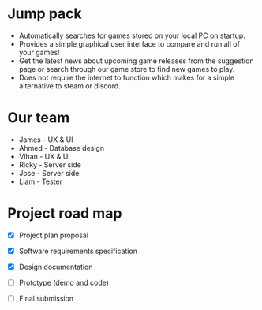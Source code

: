 # Jump pack
- Automatically searches for games stored on your local PC on startup.
- Provides a simple graphical user interface to compare and run all of 
your games!
- Get the latest news about upcoming game releases from the suggestion 
page or search through our game store to find new games to play.
- Does not require the internet to function which makes for a simple 
alternative to steam or discord.

# Our team
 - James - UX & UI
 - Ahmed - Database design
 - Vihan - UX & UI
 - Ricky - Server side
 - Jose	- Server side
 - Liam - Tester

# Project road map
 - [x] Project plan proposal
 - [x] Software requirements specification
 - [x] Design documentation
 - [ ] Prototype (demo and code)
 - [ ] Final submission 

